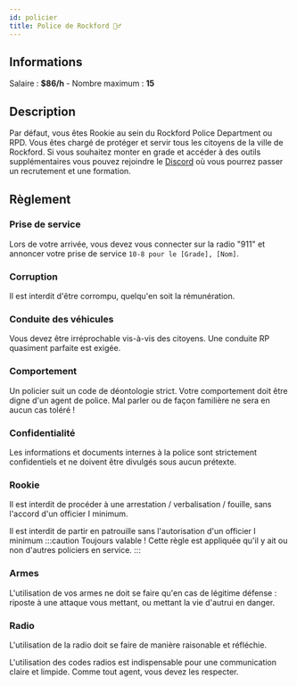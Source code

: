 ```yaml
---
id: policier
title: Police de Rockford 👮‍♂️
---
```




## Informations
Salaire : **$86/h** - Nombre maximum : **15**

## Description
Par défaut, vous êtes Rookie au sein du Rockford Police Department ou RPD. Vous êtes chargé de protéger et servir tous les citoyens de la ville de Rockford. Si vous souhaitez monter en grade et accéder à des outils supplémentaires vous pouvez rejoindre le [Discord](https://discord.gg/XGvVqKuP5G) où vous pourrez passer un recrutement et une formation.

## Règlement
### Prise de service
Lors de votre arrivée, vous devez vous connecter sur la radio "911" et annoncer votre prise de service `10-8 pour le [Grade], [Nom]`.

### 

### Corruption
Il est interdit d'être corrompu, quelqu'en soit la rémunération.

### Conduite des véhicules
Vous devez être irréprochable vis-à-vis des citoyens. Une conduite RP quasiment parfaite est exigée.

### Comportement
Un policier suit un code de déontologie strict. Votre comportement doit être digne d'un agent de police. Mal parler ou de façon familière ne sera en aucun cas toléré !

### Confidentialité
Les informations et documents internes à la police sont strictement confidentiels et ne doivent être divulgés sous aucun prétexte.

### Rookie
Il est interdit de procéder à une arrestation / verbalisation / fouille, sans l'accord d'un officier I minimum.

Il est interdit de partir en patrouille sans l'autorisation d'un officier I minimum
:::caution Toujours valable !
Cette règle est appliquée qu'il y ait ou non d'autres policiers en service.
:::

### Armes
L'utilisation de vos armes ne doit se faire qu'en cas de légitime défense : riposte à une attaque vous mettant, ou mettant la vie d'autrui en danger.

### Radio
L'utilisation de la radio doit se faire de manière raisonable et réfléchie.

L'utilisation des codes radios est indispensable pour une communication claire et limpide. Comme tout agent, vous devez les respecter.